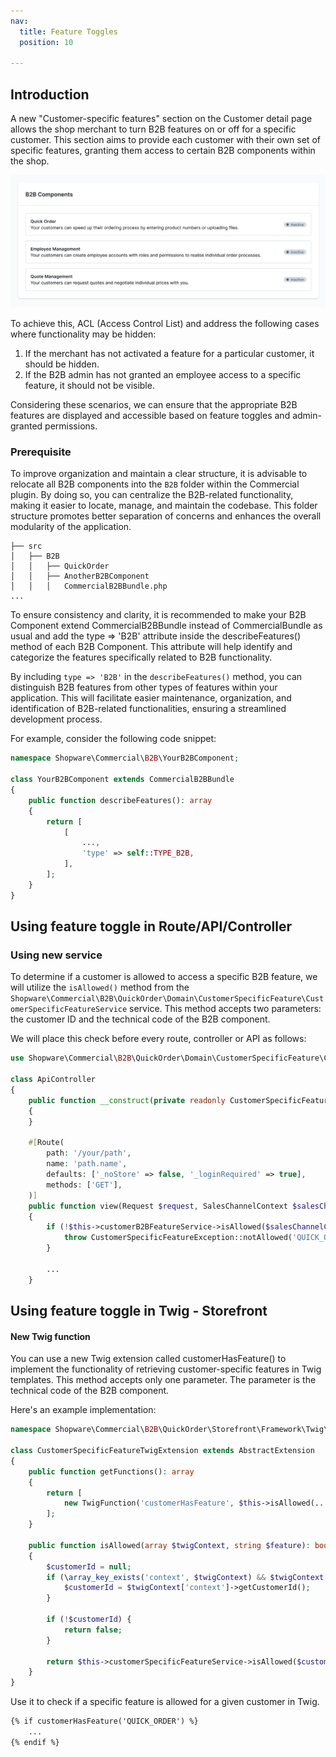 ```yaml
---
nav:
  title: Feature Toggles
  position: 10

---
```


## Introduction
A new "Customer-specific features" section on the Customer detail page allows the shop merchant to turn B2B features on or off for a specific customer. This section aims to provide each customer with their own set of specific features, granting them access to certain B2B components within the shop.

![Feature Toggles](../../../../assets/b2b-feature-toggles.png)

To achieve this, ACL (Access Control List) and address the following cases where functionality may be hidden:

1. If the merchant has not activated a feature for a particular customer, it should be hidden.
2. If the B2B admin has not granted an employee access to a specific feature, it should not be visible.

Considering these scenarios, we can ensure that the appropriate B2B features are displayed and accessible based on feature toggles and admin-granted permissions.

### Prerequisite
To improve organization and maintain a clear structure, it is advisable to relocate all B2B components into the `B2B` folder within the Commercial plugin. By doing so, you can centralize the B2B-related functionality, making it easier to locate, manage, and maintain the codebase. This folder structure promotes better separation of concerns and enhances the overall modularity of the application.
```
├── src
│   ├── B2B
│   │   ├── QuickOrder
│   │   ├── AnotherB2BComponent
│   │   │   CommercialB2BBundle.php
...

```

To ensure consistency and clarity, it is recommended to make your B2B Component extend CommercialB2BBundle instead of CommercialBundle as usual and add the type => 'B2B' attribute inside the describeFeatures() method of each B2B Component. This attribute will help identify and categorize the features specifically related to B2B functionality.

By including `type => 'B2B'` in the `describeFeatures()` method, you can distinguish B2B features from other types of features within your application. This will facilitate easier maintenance, organization, and identification of B2B-related functionalities, ensuring a streamlined development process.

For example, consider the following code snippet:

```php
namespace Shopware\Commercial\B2B\YourB2BComponent;

class YourB2BComponent extends CommercialB2BBundle
{
    public function describeFeatures(): array
    {
        return [
            [
                ...,
                'type' => self::TYPE_B2B,
            ],
        ];
    }
}
```

## Using feature toggle in Route/API/Controller
### Using new service
To determine if a customer is allowed to access a specific B2B feature, we will utilize the `isAllowed()` method from the `Shopware\Commercial\B2B\QuickOrder\Domain\CustomerSpecificFeature\CustomerSpecificFeatureService` service. This method accepts two parameters: the customer ID and the technical code of the B2B component.

We will place this check before every route, controller or API as follows:

```php
use Shopware\Commercial\B2B\QuickOrder\Domain\CustomerSpecificFeature\CustomerSpecificFeatureService;
 
class ApiController
{
    public function __construct(private readonly CustomerSpecificFeatureService $customerSpecificFeatureService)
    {
    }

    #[Route(
        path: '/your/path',
        name: 'path.name',
        defaults: ['_noStore' => false, '_loginRequired' => true],
        methods: ['GET'],
    )]
    public function view(Request $request, SalesChannelContext $salesChannelContext): Response
    {
        if (!$this->customerB2BFeatureService->isAllowed($salesChannelContext->getCustomerId(), 'QUICK_ORDER')) {
            throw CustomerSpecificFeatureException::notAllowed('QUICK_ORDER');
        }

        ...
    }
```

## Using feature toggle in Twig - Storefront
#### New Twig function

You can use a new Twig extension called customerHasFeature() to implement the functionality of retrieving customer-specific features in Twig templates. This method accepts only one parameter. The parameter is the technical code of the B2B component.

Here's an example implementation:

```php
namespace Shopware\Commercial\B2B\QuickOrder\Storefront\Framework\Twig\Extension;

class CustomerSpecificFeatureTwigExtension extends AbstractExtension
{
    public function getFunctions(): array
    {
        return [
            new TwigFunction('customerHasFeature', $this->isAllowed(...), ['needs_context' => true]),
        ];
    }

    public function isAllowed(array $twigContext, string $feature): bool
    {
        $customerId = null;
        if (\array_key_exists('context', $twigContext) && $twigContext['context'] instanceof SalesChannelContext) {
            $customerId = $twigContext['context']->getCustomerId();
        }
        
        if (!$customerId) {
            return false;
        }
        
        return $this->customerSpecificFeatureService->isAllowed($customerId, $feature);
    }
}
```

Use it to check if a specific feature is allowed for a given customer in Twig.

```html
{% if customerHasFeature('QUICK_ORDER') %}
    ...
{% endif %}
```
